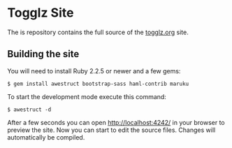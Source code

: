 # Togglz Site

The is repository contains the full source of the [togglz.org](http://www.togglz.org/) site.

## Building the site

You will need to install Ruby 2.2.5 or newer and a few gems:

    $ gem install awestruct bootstrap-sass haml-contrib maruku

To start the development mode execute this command:

    $ awestruct -d

After a few seconds you can open [http://localhost:4242/](http://localhost:4242/) in
your browser to preview the site. Now you can start to edit the source files. Changes
will automatically be compiled.

